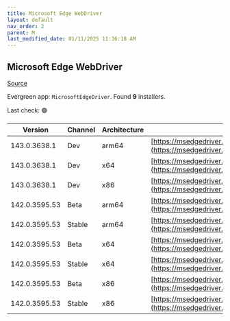 ```yaml
---
title: Microsoft Edge WebDriver
layout: default
nav_order: 2
parent: M
last_modified_date: 01/11/2025 11:36:18 AM
---
```


## Microsoft Edge WebDriver

[Source](https://www.microsoft.com/edge)

Evergreen app: `MicrosoftEdgeDriver`. Found **9** installers.

Last check: 🟢

| Version       | Channel | Architecture | URI                                                                                                                                            |
| ------------- | ------- | ------------ | ---------------------------------------------------------------------------------------------------------------------------------------------- |
| 143.0.3638.1  | Dev     | arm64        | [https://msedgedriver.microsoft.com/143.0.3638.1/edgedriver_arm64.zip](https://msedgedriver.microsoft.com/143.0.3638.1/edgedriver_arm64.zip)   |
| 143.0.3638.1  | Dev     | x64          | [https://msedgedriver.microsoft.com/143.0.3638.1/edgedriver_win64.zip](https://msedgedriver.microsoft.com/143.0.3638.1/edgedriver_win64.zip)   |
| 143.0.3638.1  | Dev     | x86          | [https://msedgedriver.microsoft.com/143.0.3638.1/edgedriver_win32.zip](https://msedgedriver.microsoft.com/143.0.3638.1/edgedriver_win32.zip)   |
| 142.0.3595.53 | Beta    | arm64        | [https://msedgedriver.microsoft.com/142.0.3595.53/edgedriver_arm64.zip](https://msedgedriver.microsoft.com/142.0.3595.53/edgedriver_arm64.zip) |
| 142.0.3595.53 | Stable  | arm64        | [https://msedgedriver.microsoft.com/142.0.3595.53/edgedriver_arm64.zip](https://msedgedriver.microsoft.com/142.0.3595.53/edgedriver_arm64.zip) |
| 142.0.3595.53 | Beta    | x64          | [https://msedgedriver.microsoft.com/142.0.3595.53/edgedriver_win64.zip](https://msedgedriver.microsoft.com/142.0.3595.53/edgedriver_win64.zip) |
| 142.0.3595.53 | Stable  | x64          | [https://msedgedriver.microsoft.com/142.0.3595.53/edgedriver_win64.zip](https://msedgedriver.microsoft.com/142.0.3595.53/edgedriver_win64.zip) |
| 142.0.3595.53 | Beta    | x86          | [https://msedgedriver.microsoft.com/142.0.3595.53/edgedriver_win32.zip](https://msedgedriver.microsoft.com/142.0.3595.53/edgedriver_win32.zip) |
| 142.0.3595.53 | Stable  | x86          | [https://msedgedriver.microsoft.com/142.0.3595.53/edgedriver_win32.zip](https://msedgedriver.microsoft.com/142.0.3595.53/edgedriver_win32.zip) |
